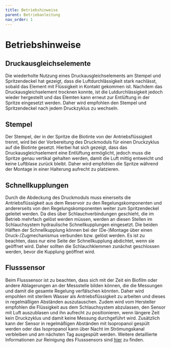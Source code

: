 ```yaml
---
title: Betriebshinweise
parent: Betriebanleitung
nav_order: 1
---
```


# Betriebshinweise

## Druckausgleichselemente
Die wiederholte Nutzung eines Druckausgleichselements am Stempel und Spritzendeckel hat gezeigt, dass die Luftdurchlässigkeit stark nachlässt, sobald das Element mit Flüssigkeit in Kontakt gekommen ist. Nachdem das Druckausgleichselement trocknen konnte, ist die Lutdurchlässigkeit jedoch wieder hergestellt und das Elemten kann erneut zur Entlüftung in der Spritze eingesetzt werden. Daher wird empfohlen den Stempel und Spritzendeckel nach jedem Druckzyklus zu wechseln.

## Stempel
Der Stempel, der in der Spritze die Biotinte von der Antriebsflüssigkeit trennt, wird bei der Vorbereitung des Druckmoduls für einen Druckzyklus auf die Biotinte gesetzt. Hierbei hat sich gezeigt, dass das Druckausgleichselement eine Entlüftung ermöglicht, jedoch muss die Spritze genau vertikal gehalten werden, damit die Luft mittig entweicht und keine Luftblase zurück bleibt. Daher wird empfohlen die Spritze während der Montage in einer Halterung aufrecht zu platzieren.

## Schnellkupplungen
Durch die Abdeckung des Druckmoduls muss einerseits die Antriebsflüssigkeit aus dem Reservoir zu den Regelungskomponenten und andererseits von den Regelungskomponenten weiter zum Spritzendeckel geleitet werden. Da dies über Schlauchverbindungen geschieht, die im Betrieb mehrfach gelöst werden müssen, werden an diesen Stellen im Schlauchsystem hydraulische Schnellkupplungen eingesetzt. Die beiden Hälften der Schnellkupplung können bei der (De-)Montage über einen Druck-/Zugmechanismus verbunden bzw. gelöst werden. Es ist zu beachten, dass nur eine Seite der Schnellkupplung abdichtet, wenn sie geöffnet wird. Daher sollten die Schlauchklemmen zunächst geschlossen werden, bevor die Kupplung geöffnet wird.

## Flusssensor
Beim Flusssensor ist zu beachten, dass sich mit der Zeit ein Biofilm oder andere Ablagerungen an der Messstelle bilden können, die die Messungen und damit die gesamte Regelung verfälschen könnten. Daher wird empohlen mit sterilem Wasser als Antriebsflüssigkeit zu arbeiten und dieses in regelmäßigen Abständen auszutauschen. Zudem wird vom Hersteller empfohlen die Flüssigkeit aus dem Schlauchsystem abzulassen, den Sensor mit Luft auszublasen und ihn aufrecht zu positionieren, wenn längere Zeit kein Druckzyklus und damit keine Messung durchgeführt wird. Zusätzlich kann der Sensor in regelmäßigen Abständen mit Isopropanol gespült werden oder das Isopropanol kann über Nacht im Strömungskanal verbleiben und am nächsten Tag ausgespült werden. Weitere detaillierte Informationen zur Reinigung des Flusssensors sind [hier](https://github.com/Jhundertmark/Hydraulic_Printing_Module/blob/main/Dokumente/Liquid_Flow_AN_Cleaning_and_Clean_Handling.pdf) zu finden.
